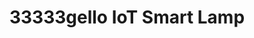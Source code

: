 ---
title: "33333gello IoT Smart Lamp"
author_profile: true
key: 2
excerpt: "Trajecsdftory planning, Feedforward control"
header:
  teaser: /assets/images/lampi.jpg
hidden: true
---